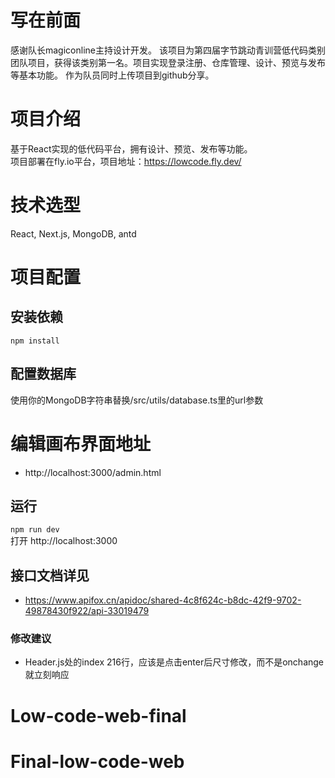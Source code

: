 # 写在前面
感谢队长magiconline主持设计开发。
该项目为第四届字节跳动青训营低代码类别团队项目，获得该类别第一名。项目实现登录注册、仓库管理、设计、预览与发布等基本功能。
作为队员同时上传项目到github分享。

# 项目介绍
基于React实现的低代码平台，拥有设计、预览、发布等功能。  
项目部署在fly.io平台，项目地址：https://lowcode.fly.dev/  

# 技术选型
React, Next.js, MongoDB, antd

# 项目配置
## 安装依赖
`npm install`

## 配置数据库
使用你的MongoDB字符串替换/src/utils/database.ts里的url参数

# 编辑画布界面地址
- http://localhost:3000/admin.html
## 运行
`npm run dev`  
打开 http://localhost:3000


## 接口文档详见
- https://www.apifox.cn/apidoc/shared-4c8f624c-b8dc-42f9-9702-49878430f922/api-33019479


### 修改建议
- Header.js处的index 216行，应该是点击enter后尺寸修改，而不是onchange就立刻响应
# Low-code-web-final
# Final-low-code-web
